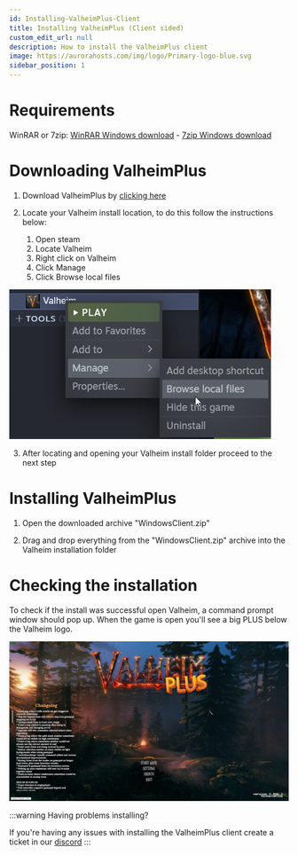 ```yaml
---
id: Installing-ValheimPlus-Client
title: Installing ValheimPlus (Client sided)
custom_edit_url: null
description: How to install the ValheimPlus client
image: https://aurorahosts.com/img/logo/Primary-logo-blue.svg
sidebar_position: 1
---
```


# Requirements

WinRAR or 7zip: [WinRAR Windows download](https://www.win-rar.com/fileadmin/winrar-versions/winrar/winrar-x64-611.exe) - [7zip Windows download](https://www.7-zip.org/a/7z2107-x64.exe)

# Downloading ValheimPlus

1. Download ValheimPlus by [clicking here](https://github.com/valheimPlus/ValheimPlus/releases/download/0.9.9.8/WindowsClient.zip)

2. Locate your Valheim install location, to do this follow the instructions below:
   1. Open steam
   2. Locate Valheim
   3. Right click on Valheim
   4. Click Manage
   5. Click Browse local files

![Valheim Locatoin](../../../images/Game_servers/Valheim/Valheim_steam_location.png)

3. After locating and opening your Valheim install folder proceed to the next step

# Installing ValheimPlus

1. Open the downloaded archive "WindowsClient.zip"

2. Drag and drop everything from the "WindowsClient.zip" archive into the Valheim installation folder

# Checking the installation

To check if the install was successful open Valheim, a command prompt window should pop up. When the game is open you'll see a big PLUS below the Valheim logo.

![ValheimPlus Logo](../../../images/Game_servers/Valheim/ValheimPlus.jpg)

:::warning Having problems installing?

If you're having any issues with installing the ValheimPlus client create a ticket in our [discord](https://discord.gg/XxHx6PxwNn)
:::